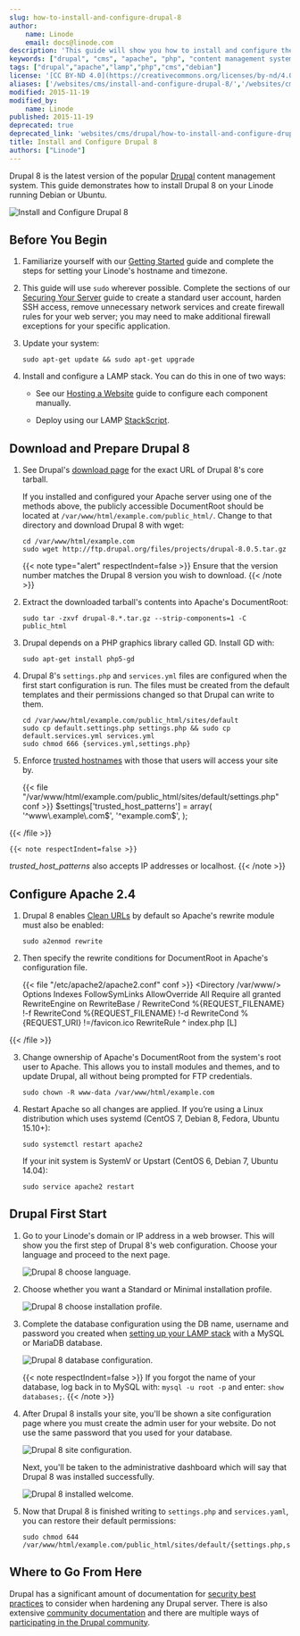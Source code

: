 ```yaml
---
slug: how-to-install-and-configure-drupal-8
author:
    name: Linode
    email: docs@linode.com
description: 'This guide will show you how to install and configure the popular content management system, Drupal 8 on your Linode running Debian or Ubuntu..'
keywords: ["drupal", "cms", "apache", "php", "content management system", "drupal 8"]
tags: ["drupal","apache","lamp","php","cms","debian"]
license: '[CC BY-ND 4.0](https://creativecommons.org/licenses/by-nd/4.0)'
aliases: ['/websites/cms/install-and-configure-drupal-8/','/websites/cms/managing-web-content-with-drupal-8-beta/','/web-applications/cms-guides/drupal/','/websites/cms/drupal/how-to-install-and-configure-drupal-8/']
modified: 2015-11-19
modified_by:
    name: Linode
published: 2015-11-19
deprecated: true
deprecated_link: 'websites/cms/drupal/how-to-install-and-configure-drupal-on-debian-10/'
title: Install and Configure Drupal 8
authors: ["Linode"]
---
```


Drupal 8 is the latest version of the popular [Drupal](https://www.drupal.org/) content management system. This guide demonstrates how to install Drupal 8 on your Linode running Debian or Ubuntu.

![Install and Configure Drupal 8](install-and-configure-drupal-8.png)

## Before You Begin

1.  Familiarize yourself with our [Getting Started](/docs/products/platform/get-started/) guide and complete the steps for setting your Linode's hostname and timezone.

2.  This guide will use `sudo` wherever possible. Complete the sections of our [Securing Your Server](/docs/products/compute/compute-instances/guides/set-up-and-secure/) guide to create a standard user account, harden SSH access, remove unnecessary network services and create firewall rules for your web server; you may need to make additional firewall exceptions for your specific application.

3.  Update your system:

        sudo apt-get update && sudo apt-get upgrade

4.  Install and configure a LAMP stack. You can do this in one of two ways:

    *  See our [Hosting a Website](/docs/guides/hosting-a-website-ubuntu-18-04/) guide to configure each component manually.

    *  Deploy using our LAMP [StackScript](/docs/products/tools/stackscripts/).

## Download and Prepare Drupal 8

1.  See Drupal's [download page](https://www.drupal.org/project/drupal) for the exact URL of Drupal 8's core tarball.

    If you installed and configured your Apache server using one of the methods above, the publicly accessible DocumentRoot should be located at `/var/www/html/example.com/public_html/`. Change to that directory and download Drupal 8 with wget:

        cd /var/www/html/example.com
        sudo wget http://ftp.drupal.org/files/projects/drupal-8.0.5.tar.gz

    {{< note type="alert" respectIndent=false >}}
Ensure that the version number matches the Drupal 8 version you wish to download.
{{< /note >}}

2.  Extract the downloaded tarball's contents into Apache's DocumentRoot:

        sudo tar -zxvf drupal-8.*.tar.gz --strip-components=1 -C public_html

3.  Drupal depends on a PHP graphics library called GD. Install GD with:

        sudo apt-get install php5-gd

4.  Drupal 8's `settings.php` and `services.yml` files are configured when the first start configuration is run. The files must be created from the default templates and their permissions changed so that Drupal can write to them.

        cd /var/www/html/example.com/public_html/sites/default
        sudo cp default.settings.php settings.php && sudo cp default.services.yml services.yml
        sudo chmod 666 {services.yml,settings.php}

5.  Enforce [trusted hostnames](https://www.drupal.org/node/2410395) with those that users will access your site by.

    {{< file "/var/www/html/example.com/public_html/sites/default/settings.php" conf >}}
$settings['trusted_host_patterns'] = array(
  '^www\.example\.com$',
  '^example\.com$',
  );

{{< /file >}}


    {{< note respectIndent=false >}}
*trusted_host_patterns* also accepts IP addresses or localhost.
{{< /note >}}

## Configure Apache 2.4

1.  Drupal 8 enables [Clean URLs](https://www.drupal.org/getting-started/clean-urls) by default so Apache's rewrite module must also be enabled:

        sudo a2enmod rewrite

2.  Then specify the rewrite conditions for DocumentRoot in Apache's configuration file.

    {{< file "/etc/apache2/apache2.conf" conf >}}
<Directory /var/www/>
Options Indexes FollowSymLinks
AllowOverride All
Require all granted
  RewriteEngine on
    RewriteBase /
    RewriteCond %{REQUEST_FILENAME} !-f
    RewriteCond %{REQUEST_FILENAME} !-d
    RewriteCond %{REQUEST_URI} !=/favicon.ico
    RewriteRule ^ index.php [L]
</Directory>

{{< /file >}}


3.  Change ownership of Apache's DocumentRoot from the system's root user to Apache. This allows you to install modules and themes, and to update Drupal, all without being prompted for FTP credentials.

        sudo chown -R www-data /var/www/html/example.com

4.  Restart Apache so all changes are applied. If you’re using a Linux distribution which uses systemd (CentOS 7, Debian 8, Fedora, Ubuntu 15.10+):

        sudo systemctl restart apache2

    If your init system is SystemV or Upstart (CentOS 6, Debian 7, Ubuntu 14.04):

        sudo service apache2 restart

## Drupal First Start

1.  Go to your Linode's domain or IP address in a web browser. This will show you the first step of Drupal 8's web configuration. Choose your language and proceed to the next page.

    ![Drupal 8 choose language.](drupal-choose-language.png)

2.  Choose whether you want a Standard or Minimal installation profile.

    ![Drupal 8 choose installation profile.](drupal-choose-installation-profile.png)

3.  Complete the database configuration using the DB name, username and password you created when [setting up your LAMP stack](/docs/guides/hosting-a-website-ubuntu-18-04/#create-a-database) with a MySQL or MariaDB database.

    ![Drupal 8 database configuration.](drupal-database-configuration.png)

    {{< note respectIndent=false >}}
If you forgot the name of your database, log back in to MySQL with: `mysql -u root -p` and enter: `show databases;`.
{{< /note >}}

4.  After Drupal 8 installs your site, you'll be shown a site configuration page where you must create the admin user for your website. Do not use the same password that you used for your database.

    ![Drupal 8 site configuration.](drupal-site-configuration.png)

    Next, you'll be taken to the administrative dashboard which will say that Drupal 8 was installed successfully.

    ![Drupal 8 installed welcome.](drupal-installed-welcome.png)

5.  Now that Drupal 8 is finished writing to `settings.php` and `services.yaml`, you can restore their default permissions:

        sudo chmod 644 /var/www/html/example.com/public_html/sites/default/{settings.php,services.yml}

## Where to Go From Here

Drupal has a significant amount of documentation for [security best practices](https://www.drupal.org/security/secure-configuration) to consider when hardening any Drupal server. There is also extensive [community documentation](https://www.drupal.org/documentation) and there are multiple ways of [participating in the Drupal community](https://www.drupal.org/community).
